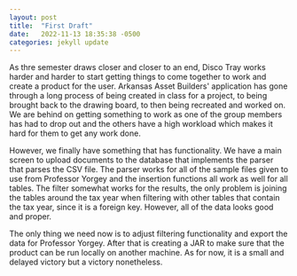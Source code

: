 ```yaml
---
layout: post
title:  "First Draft"
date:   2022-11-13 18:35:38 -0500
categories: jekyll update
---
```


As thre semester draws closer and closer to an end, Disco Tray works harder and harder to start getting things to come together to work and create a product for the user. Arkansas Asset Builders' application has gone through a long process of being created in class for a project, to being brought back to the drawing board, to then being recreated and worked on. We are behind on getting something to work as one of the group members has had to drop out and the others have a high workload which makes it hard for them to get any work done.

However, we finally have something that has functionality. We have a main screen to upload documents to the database that implements the parser that parses the CSV file. The parser works for all of the sample files given to use from Professor Yorgey and the insertion functions all work as well for all tables. The filter somewhat works for the results, the only problem is joining the tables around the tax year when filtering with other tables that contain the tax year, since it is a foreign key. However, all of the data looks good and proper.

The only thing we need now is to adjust filtering functionality and export the data for Professor Yorgey. After that is creating a JAR to make sure that the product can be run locally on another machine. As for now, it is a small and delayed victory but a victory nonetheless.